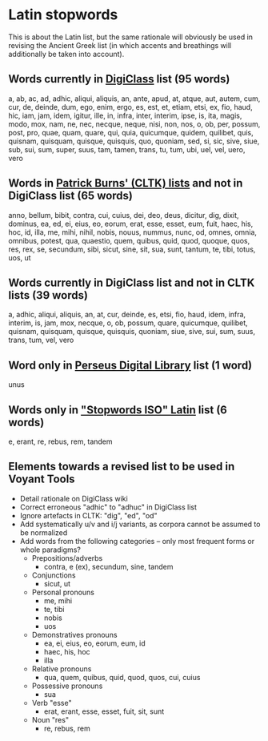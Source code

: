 # Latin stopwords

This is about the Latin list, but the same rationale will obviously be used in revising the Ancient Greek list (in which accents and breathings will additionally be taken into account).

## Words currently in [DigiClass](http://wiki.digitalclassicist.org/Stopwords_for_Greek_and_Latin) list (95 words)

a, ab, ac, ad, adhic, aliqui, aliquis, an, ante, apud, at, atque, aut, autem, cum, cur, de, deinde, dum, ego, enim, ergo, es, est, et, etiam, etsi, ex, fio, haud, hic, iam, jam, idem, igitur, ille, in, infra, inter, interim, ipse, is, ita, magis, modo, mox, nam, ne, nec, necque, neque, nisi, non, nos, o, ob, per, possum, post, pro, quae, quam, quare, qui, quia, quicumque, quidem, quilibet, quis, quisnam, quisquam, quisque, quisquis, quo, quoniam, sed, si, sic, sive, siue, sub, sui, sum, super, suus, tam, tamen, trans, tu, tum, ubi, uel, vel, uero, vero

## Words in [Patrick Burns' (CLTK) lists](https://github.com/diyclassics/stopwords) and not in DigiClass list (65 words)

anno, bellum, bibit, contra, cui, cuius, dei, deo, deus, dicitur, dig, dixit, dominus, ea, ed, ei, eius, eo, eorum, erat, esse, esset, eum, fuit, haec, his, hoc, id, illa, me, mihi, nihil, nobis, nouus, nummus, nunc, od, omnes, omnia, omnibus, potest, qua, quaestio, quem, quibus, quid, quod, quoque, quos, res, rex, se, secundum, sibi, sicut, sine, sit, sua, sunt, tantum, te, tibi, totus, uos, ut

## Words currently in DigiClass list and not in CLTK lists (39 words)

a, adhic, aliqui, aliquis, an, at, cur, deinde, es, etsi, fio, haud, idem, infra, interim, is, jam, mox, necque, o, ob, possum, quare, quicumque, quilibet, quisnam, quisquam, quisque, quisquis, quoniam, siue, sive, sui, sum, suus, trans, tum, vel, vero

## Word only in [Perseus Digital Library](http://www.perseus.tufts.edu/hopper/stopwords) list (1 word)

unus

## Words only in ["Stopwords ISO" Latin](https://github.com/stopwords-iso/stopwords-la) list (6 words)

e, erant, re, rebus, rem, tandem

## Elements towards a revised list to be used in Voyant Tools

* Detail rationale on DigiClass wiki
* Correct erroneous "adhic" to "adhuc" in DigiClass list
* Ignore artefacts in CLTK: "dig", "ed", "od"
* Add systematically u/v and i/j variants, as corpora cannot be assumed to be normalized
* Add words from the following categories – only most frequent forms or whole paradigms?
    * Prepositions/adverbs
        * contra, e (ex), secundum, sine, tandem
    * Conjunctions
        * sicut, ut
    * Personal pronouns
        * me, mihi
        * te, tibi
        * nobis
        * uos
    * Demonstratives pronouns
        * ea, ei, eius, eo, eorum, eum, id
        * haec, his, hoc
        * illa
    * Relative pronouns
        * qua, quem, quibus, quid, quod, quos, cui, cuius
    * Possessive pronouns
        * sua
    * Verb "esse"
        * erat, erant, esse, esset, fuit, sit, sunt
    * Noun "res"
        * re, rebus, rem
